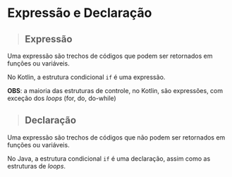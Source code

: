 # Expressão e Declaração

> ## **Expressão**

Uma expressão são trechos de códigos que podem ser retornados em funções ou variáveis.

No Kotlin, a estrutura condicional `if` é uma expressão.

**OBS**: a maioria das estruturas de controle, no Kotlin, são expressões, com exceção dos *loops* (for, do, do-while)

> ## **Declaração**

Uma expressão são trechos de códigos que não podem ser retornados em funções ou variáveis.

No Java, a estrutura condicional `if` é uma declaração, assim como as estruturas de *loops*.